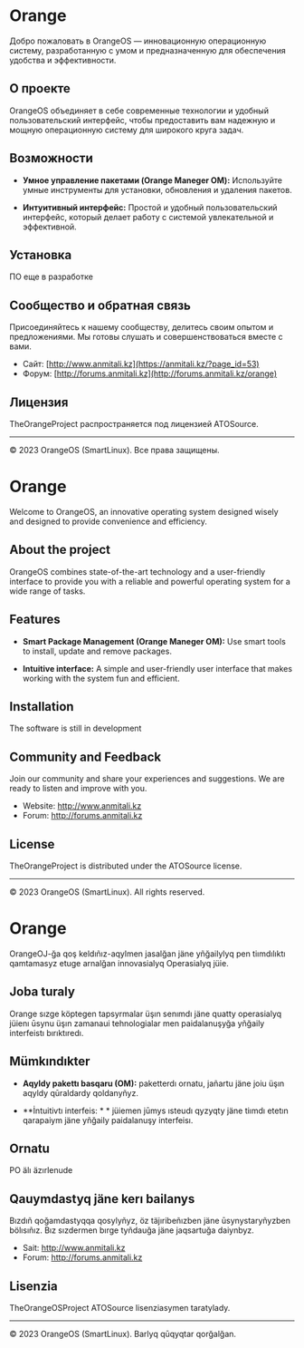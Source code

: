 # Orange

Добро пожаловать в OrangeOS — инновационную операционную систему, разработанную с умом и предназначенную для обеспечения удобства и эффективности.

## О проекте

OrangeOS объединяет в себе современные технологии и удобный пользовательский интерфейс, чтобы предоставить вам надежную и мощную операционную систему для широкого круга задач.

## Возможности

- **Умное управление пакетами (Orange Maneger OM):** Используйте умные инструменты для установки, обновления и удаления пакетов.

- **Интуитивный интерфейс:** Простой и удобный пользовательский интерфейс, который делает работу с системой увлекательной и эффективной.


## Установка

ПО еще в разработке

## Сообщество и обратная связь

Присоединяйтесь к нашему сообществу, делитесь своим опытом и предложениями. Мы готовы слушать и совершенствоваться вместе с вами.

- Сайт: [http://www.anmitali.kz](https://anmitali.kz/?page_id=53)
- Форум: [http://forums.anmitali.kz](http://forums.anmitali.kz/orange)

## Лицензия

TheOrangeProject распространяется под лицензией ATOSource.

---

© 2023 OrangeOS (SmartLinux). Все права защищены.
# Orange

Welcome to OrangeOS, an innovative operating system designed wisely and designed to provide convenience and efficiency.

## About the project

OrangeOS combines state-of-the-art technology and a user-friendly interface to provide you with a reliable and powerful operating system for a wide range of tasks.

## Features

- **Smart Package Management (Orange Maneger OM):** Use smart tools to install, update and remove packages.

- **Intuitive interface:** A simple and user-friendly user interface that makes working with the system fun and efficient.


## Installation

The software is still in development

## Community and Feedback

Join our community and share your experiences and suggestions. We are ready to listen and improve with you.

- Website: [http://www.anmitali.kz ](https://anmitali.kz/?page_id=53 )
- Forum: [http://forums.anmitali.kz ](http://forums.anmitali.kz/orange )

## License

TheOrangeProject is distributed under the ATOSource license.

---

© 2023 OrangeOS (SmartLinux). All rights reserved.
# Orange

OrangeOJ-ğa qoş keldıñız-aqylmen jasalğan jäne yñğailylyq pen tiımdılıktı qamtamasyz etuge arnalğan innovasialyq Operasialyq jüie.

## Joba turaly

Orange sızge köptegen tapsyrmalar üşın senımdı jäne quatty operasialyq jüienı ūsynu üşın zamanaui tehnologialar men paidalanuşyğa yñğaily interfeistı bırıktıredı.

## Mümkındıkter

- **Aqyldy pakettı basqaru (OM):** paketterdı ornatu, jañartu jäne joiu üşın aqyldy qūraldardy qoldanyñyz.

- **İntuitivtı interfeis: * * jüiemen jūmys ısteudı qyzyqty jäne tiımdı etetın qarapaiym jäne yñğaily paidalanuşy interfeisı.


## Ornatu

PO älı äzırlenude

## Qauymdastyq jäne kerı bailanys

Bızdıñ qoğamdastyqqa qosylyñyz, öz täjıribeñızben jäne ūsynystaryñyzben bölısıñız. Bız sızdermen bırge tyñdauğa jäne jaqsartuğa daiynbyz.

- Sait: [http://www.anmitali.kz ](https://anmitali.kz/?page_id=53 )
- Forum: [http://forums.anmitali.kz ](http://forums.anmitali.kz/orange )

## Lisenzia

TheOrangeOSProject ATOSource lisenziasymen taratylady.

---

© 2023 OrangeOS (SmartLinux). Barlyq qūqyqtar qorğalğan.
